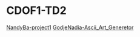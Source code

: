 # CDOF1-TD2

[NandyBa-project1](https://github.com/Decentralized-System/CDOF1-TD2)
[GodjeNadia-Ascii_Art_Generetor](https://github.com/NadiaKlos/Ascii_Art_Generetor_GODJE_CDOF3)

